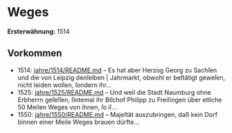 # Weges

**Ersterwähnung:** 1514

## Vorkommen
- 1514: [jahre/1514/README.md](../jahre/1514/README.md) – Es hat aber
Herzog Georg zu Sachſen und die von Leipzig denſelben |
Jahrmarkt, obwohl er beſtätigt geweſen, nicht leiden wollen,
ſondern ihr...
- 1525: [jahre/1525/README.md](../jahre/1525/README.md) – Und weil die Stadt Naumburg ohne Erbherrn
geſeſſen, ſintemal ihr Biſchof Philipp zu Freiſingen über
etliche 50 Meilen Weges von ihnen, ſo iſ...
- 1550: [jahre/1550/README.md](../jahre/1550/README.md) – Majeſtät auszubringen,
daß kein Dorf binnen einer Meile Weges brauen dürfte...
